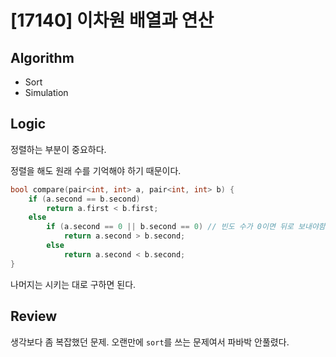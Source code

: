 # [17140] 이차원 배열과 연산
## Algorithm
- Sort
- Simulation
## Logic
정렬하는 부분이 중요하다.

정렬을 해도 원래 수를 기억해야 하기 때문이다.
```cpp
bool compare(pair<int, int> a, pair<int, int> b) {
    if (a.second == b.second)
        return a.first < b.first;
    else
        if (a.second == 0 || b.second == 0) // 빈도 수가 0이면 뒤로 보내야함
            return a.second > b.second;
        else
            return a.second < b.second;
}
```
나머지는 시키는 대로 구하면 된다.
## Review
생각보다 좀 복잡했던 문제. 오랜만에 `sort`를 쓰는 문제여서 파바박 안풀렸다.
